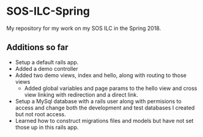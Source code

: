 # SOS-ILC-Spring
My repository for my work on my SOS ILC in the Spring 2018.

Additions so far
---
- Setup a default rails app.
- Added a demo controller 
- Added two demo views, index and hello, along with routing to those views
  - Added global variables and page params to the hello view and cross view linking with redirection and a direct link.
- Setup a MySql database with a rails user along with permisions to access and change both the development and test databases I created but not root access.
- Learned how to construct migrations files and models but have not set those up in this rails app.

